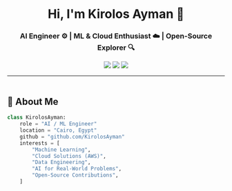 <h1 align="center">Hi, I'm Kirolos Ayman 👋</h1>
<h3 align="center">AI Engineer ⚙️ | ML & Cloud Enthusiast ☁️ | Open-Source Explorer 🔍</h3>

<p align="center">
  <a href="https://linkedin.com/in/kirolosayman"><img src="https://img.shields.io/badge/LinkedIn-Kirolos%20Ayman-blue?style=for-the-badge&logo=linkedin&logoColor=white" /></a>
  <a href="mailto:keroayman58@gmail.com"><img src="https://img.shields.io/badge/Gmail-keroayman58%40gmail.com-D14836?style=for-the-badge&logo=gmail&logoColor=white" /></a>
  <a href="https://github.com/KirolosAyman"><img src="https://img.shields.io/badge/GitHub-KirolosAyman-181717?style=for-the-badge&logo=github&logoColor=white" /></a>
</p>

---

<img src="https://media.giphy.com/media/qgQUggAC3Pfv687qPC/giphy.gif" width="100%" height="3px" />

## 🚀 About Me

```python
class KirolosAyman:
    role = "AI / ML Engineer"
    location = "Cairo, Egypt"
    github = "github.com/KirolosAyman"
    interests = [
        "Machine Learning",
        "Cloud Solutions (AWS)",
        "Data Engineering",
        "AI for Real-World Problems",
        "Open-Source Contributions",
    ]

